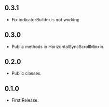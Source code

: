 ## 0.3.1

* Fix indicatorBuilder is not working.

## 0.3.0

* Public methods in HorizontalSyncScrollMinxin.

## 0.2.0

* Public classes.

## 0.1.0

* First Release.
